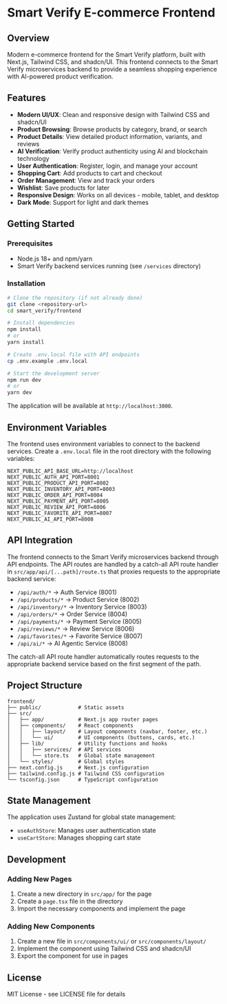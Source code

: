 # Smart Verify E-commerce Frontend

## Overview

Modern e-commerce frontend for the Smart Verify platform, built with Next.js, Tailwind CSS, and shadcn/UI. This frontend connects to the Smart Verify microservices backend to provide a seamless shopping experience with AI-powered product verification.

## Features

- **Modern UI/UX**: Clean and responsive design with Tailwind CSS and shadcn/UI
- **Product Browsing**: Browse products by category, brand, or search
- **Product Details**: View detailed product information, variants, and reviews
- **AI Verification**: Verify product authenticity using AI and blockchain technology
- **User Authentication**: Register, login, and manage your account
- **Shopping Cart**: Add products to cart and checkout
- **Order Management**: View and track your orders
- **Wishlist**: Save products for later
- **Responsive Design**: Works on all devices - mobile, tablet, and desktop
- **Dark Mode**: Support for light and dark themes

## Getting Started

### Prerequisites

- Node.js 18+ and npm/yarn
- Smart Verify backend services running (see `/services` directory)

### Installation

```bash
# Clone the repository (if not already done)
git clone <repository-url>
cd smart_verify/frontend

# Install dependencies
npm install
# or
yarn install

# Create .env.local file with API endpoints
cp .env.example .env.local

# Start the development server
npm run dev
# or
yarn dev
```

The application will be available at `http://localhost:3000`.

## Environment Variables

The frontend uses environment variables to connect to the backend services. Create a `.env.local` file in the root directory with the following variables:

```
NEXT_PUBLIC_API_BASE_URL=http://localhost
NEXT_PUBLIC_AUTH_API_PORT=8001
NEXT_PUBLIC_PRODUCT_API_PORT=8002
NEXT_PUBLIC_INVENTORY_API_PORT=8003
NEXT_PUBLIC_ORDER_API_PORT=8004
NEXT_PUBLIC_PAYMENT_API_PORT=8005
NEXT_PUBLIC_REVIEW_API_PORT=8006
NEXT_PUBLIC_FAVORITE_API_PORT=8007
NEXT_PUBLIC_AI_API_PORT=8008
```

## API Integration

The frontend connects to the Smart Verify microservices backend through API endpoints. The API routes are handled by a catch-all API route handler in `src/app/api/[...path]/route.ts` that proxies requests to the appropriate backend service:

- `/api/auth/*` → Auth Service (8001)
- `/api/products/*` → Product Service (8002)
- `/api/inventory/*` → Inventory Service (8003)
- `/api/orders/*` → Order Service (8004)
- `/api/payments/*` → Payment Service (8005)
- `/api/reviews/*` → Review Service (8006)
- `/api/favorites/*` → Favorite Service (8007)
- `/api/ai/*` → AI Agentic Service (8008)

The catch-all API route handler automatically routes requests to the appropriate backend service based on the first segment of the path.

## Project Structure

```
frontend/
├── public/            # Static assets
├── src/
│   ├── app/           # Next.js app router pages
│   ├── components/    # React components
│   │   ├── layout/    # Layout components (navbar, footer, etc.)
│   │   └── ui/        # UI components (buttons, cards, etc.)
│   ├── lib/           # Utility functions and hooks
│   │   ├── services/  # API services
│   │   └── store.ts   # Global state management
│   └── styles/        # Global styles
├── next.config.js     # Next.js configuration
├── tailwind.config.js # Tailwind CSS configuration
└── tsconfig.json      # TypeScript configuration
```

## State Management

The application uses Zustand for global state management:

- `useAuthStore`: Manages user authentication state
- `useCartStore`: Manages shopping cart state

## Development

### Adding New Pages

1. Create a new directory in `src/app/` for the page
2. Create a `page.tsx` file in the directory
3. Import the necessary components and implement the page

### Adding New Components

1. Create a new file in `src/components/ui/` or `src/components/layout/`
2. Implement the component using Tailwind CSS and shadcn/UI
3. Export the component for use in pages

## License

MIT License - see LICENSE file for details